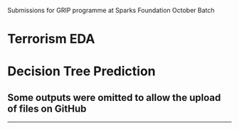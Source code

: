 Submissions for GRIP programme at Sparks Foundation October Batch

# Terrorism EDA
# Decision Tree Prediction
## Some outputs were omitted to allow the upload of files on GitHub
-------------------------------------------------------------------
